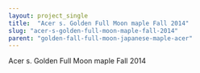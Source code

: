 ```yaml
---
layout: project_single
title:  "Acer s. Golden Full Moon maple Fall 2014"
slug: "acer-s-golden-full-moon-maple-fall-2014"
parent: "golden-fall-full-moon-japanese-maple-acer"
---
```

Acer s. Golden Full Moon maple Fall 2014
